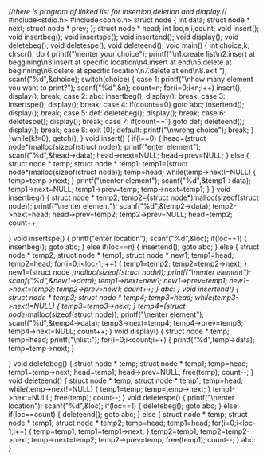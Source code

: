 
//*there is program of linked list for insertion,deletion and diaplay.*//
#include<stdio.h>
#include<conio.h>
struct node
{
	int data;
	struct node * next;
	struct node * prev;
};
struct node * head;
int loc,n,i,count;
void insert();
void insertbeg();
void insertspe();
void insertend();
void display();
void deletebeg();
void deletespe();
void deleteend();
void main()
{
	int choice,k;
	clrscr();
	do
	{
	printf("\nenter your choice");
	printf("\n1.create list\n2.insert at beggining\n3.insert at specific location\n4.insert at end\n5.delete at beginning\n6.delete at specific location\n7.delete at end\n8.exit ");
	scanf("%d",&choice);
	switch(choice)
	{
		case 1:
			printf("\nhow many element you want to print?");
			scanf("%d",&n);
			count=n;
			for(i=0;i<n;i++)
			insert();
			display();
			break;
		case 2:
			abc:
			insertbeg();
			display();
			break;
		case 3:
			insertspe();
			display();
			break;
		case 4:
			if(count==0)
				goto abc;
			insertend();
			display();
			break;
		case 5:
			def:
			deletebeg();
			display();
			break;
		case 6:
			deletespe();
			display();
			break;
		case 7:
			if(count==1)
			goto def;
			deleteend();
			display();
			break;
		case 8:
			exit (0);
		default:
			printf("\nwrong choice");
			break;
	}
	}while(k!=0);
	getch();
}
void insert()
{
	if(i==0)
	{
		head=(struct node*)malloc(sizeof(struct node));
		printf("enter element");
		scanf("%d",&head->data);
		head->next=NULL;
		head->prev=NULL;
	}
	else
	{
		struct node * temp;
		struct node * temp1;
		temp1=(struct node*)malloc(sizeof(struct node));
		temp=head;
		while(temp->next!=NULL)
		{
			temp=temp->next;
		}
		printf("\nenter element");
		scanf("%d",&temp1->data);
		temp1->next=NULL;
		temp1->prev=temp;
		temp->next=temp1;
	}
}
void insertbeg()
{
		struct node * temp2;
		temp2=(struct node*)malloc(sizeof(struct node));
		printf("\nenter element");
		scanf("%d",&temp2->data);
		temp2->next=head;
		head->prev=temp2;
		temp2->prev=NULL;
		head=temp2;
		count++;

}
void insertspe()
{
	printf("enter location");
	scanf("%d",&loc);
	if(loc==1)
	{
		insertbeg();
		goto abc;
	}
	else if(loc==n)
	{
		insertend();
		goto abc;
	}
	else
	{
		struct node * temp2;
		struct node * temp1;
		struct node * new1;
		temp1=head;
		temp2=head;
		for(i=0;i<loc-1;i++)
		{
			temp1=temp2;
			temp2=temp2->next;
		}
		new1=(struct node *)malloc(sizeof(struct node));
		printf("\nenter element");
		scanf("%d",&new1->data);
		temp1->next=new1;
		new1->prev=temp1;
		new1->next=temp2;
		temp2->prev=new1;
		count++;
	}
	abc:
}
void insertend()
{
		struct node * temp3;
		struct node * temp4;
		temp3=head;
		while(temp3->next!=NULL)
		{
			temp3=temp3->next;
		}
		temp4=(struct node*)malloc(sizeof(struct node));
		printf("\nenter element");
		scanf("%d",&temp4->data);
		temp3->next=temp4;
		temp4->prev=temp3;
		temp4->next=NULL;
		count++;
}
void display()
{
	struct node * temp;
	temp=head;
	printf("\nlist:");
		for(i=0;i<count;i++)
		{
			printf("%d",temp->data);
			temp=temp->next;
		}

}
void deletebeg()
{
	struct node * temp;
	struct node * temp1;
	temp=head;
	temp1=temp->next;
	head=temp1;
	head->prev=NULL;
	free(temp);
	count--;
}
void deleteend()
{
	struct node * temp;
	struct node * temp1;
	temp=head;
	while(temp->next!=NULL)
	{
		temp1=temp;
		temp=temp->next;
	}
	temp1->next=NULL;
	free(temp);
	count--;
}
void deletespe()
{
	printf("\nenter location");
	scanf("%d",&loc);
	if(loc==1)
	{
		deletebeg();
		goto abc;
	}
	else if(loc==count)
	{
		deleteend();
		goto abc;
	}
	else
	{
		struct node * temp;
		struct node * temp1;
		struct node * temp2;
		temp=head;
		temp1=head;
		for(i=0;i<loc-1;i++)
		{
			temp=temp1;
			temp1=temp1->next;
		}
		temp2=temp1;
		temp2=temp2->next;
		temp->next=temp2;
		temp2->prev=temp;
		free(temp1);
		count--;
	}
	abc:
}

